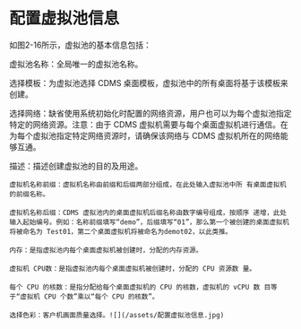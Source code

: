 # **配置虚拟池信息**

如图2-16所示，虚拟池的基本信息包括：

虚拟池名称：全局唯一的虚拟池名称。

选择模板：为虚拟池选择 CDMS 桌面模板，虚拟池中的所有桌面将基于该模板来创建。

选择网络：缺省使用系统初始化时配置的网络资源，用户也可以为每个虚拟池指定特定的网络资源。注意：由于 CDMS 虚拟机需要与每个桌面虚拟机进行通信。在为每个虚拟池指定特定网络资源时，请确保该网络与 CDMS 虚拟机所在的网络能够互通。

描述：描述创建虚拟池的目的及用途。

	虚拟机名称前缀：虚拟机名称由前缀和后缀两部分组成，在此处输入虚拟池中所	有桌面虚拟机的前缀名称。

	虚拟机名称后缀：CDMS 虚拟池内的桌面虚拟机后缀名称由数字编号组成，按顺序 递增，此处输入起始编号。例如：名称前缀填写“demo”，后缀填写“01”，那么第一个被创建的桌面虚拟机将被命名为 Test01，第二个桌面虚拟机将被命名为demot02，以此类推。 

	内存：是指虚拟池内每个桌面虚拟机被创建时，分配的内存资源。

	虚拟机 CPU数：是指虚拟池内每个桌面虚拟机被创建时，分配的 CPU 资源数 量。

	每个 CPU 的核数：是指分配给每个桌面虚拟机的 CPU 的核数，虚拟机的 vCPU 数 目等于“虚拟机 CPU 个数”乘以“每个 CPU 的核数”。

	选择色彩：客户机画面质量选择。![](/assets/配置虚拟池信息.jpg)



